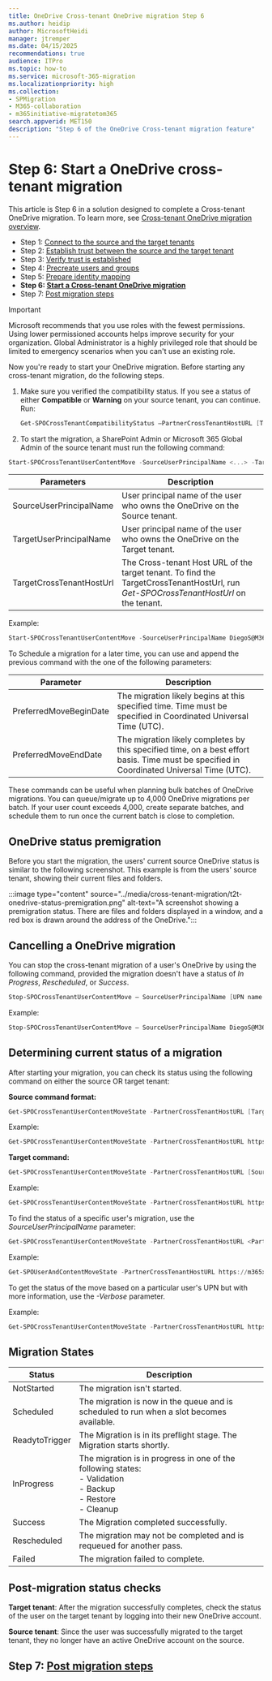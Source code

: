 ```yaml
---
title: OneDrive Cross-tenant OneDrive migration Step 6
ms.author: heidip
author: MicrosoftHeidi
manager: jtremper
ms.date: 04/15/2025
recommendations: true
audience: ITPro
ms.topic: how-to
ms.service: microsoft-365-migration
ms.localizationpriority: high
ms.collection: 
- SPMigration
- M365-collaboration
- m365initiative-migratetom365
search.appverid: MET150
description: "Step 6 of the OneDrive Cross-tenant migration feature"
---
```


# Step 6: Start a OneDrive cross-tenant migration

This article is Step 6 in a solution designed to complete a Cross-tenant OneDrive migration. To learn more, see [Cross-tenant OneDrive migration overview](cross-tenant-onedrive-migration.md).

- Step 1: [Connect to the source and the target tenants](cross-tenant-onedrive-migration-step1.md)
- Step 2: [Establish trust between the source and the target tenant](cross-tenant-onedrive-migration-step2.md)
- Step 3: [Verify trust is established](cross-tenant-onedrive-migration-step3.md)
- Step 4: [Precreate users and groups](cross-tenant-onedrive-migration-step4.md)
- Step 5: [Prepare identity mapping](cross-tenant-onedrive-migration-step5.md)
- **Step 6: [Start a Cross-tenant OneDrive migration](cross-tenant-onedrive-migration-step6.md)**
- Step 7: [Post migration steps](cross-tenant-onedrive-migration-step7.md)

> [!IMPORTANT]
> Microsoft recommends that you use roles with the fewest permissions. Using lower permissioned accounts helps improve security for your organization. Global Administrator is a highly privileged role that should be limited to emergency scenarios when you can't use an existing role.

Now you're ready to start your OneDrive migration. Before starting any cross-tenant migration, do the following steps.

1. Make sure you verified the compatibility status. If you see a status of either **Compatible** or **Warning** on your source tenant, you can continue. Run:

   ```powershell
   Get-SPOCrossTenantCompatibilityStatus –PartnerCrossTenantHostURL [Target tenant hostname]
   ```

2. To start the migration, a SharePoint Admin or Microsoft 365 Global Admin of the source tenant must run the following command:

```PowerShell
Start-SPOCrossTenantUserContentMove -SourceUserPrincipalName <...> -TargetUserPrincipalName <...> -TargetCrossTenantHostUrl <...>
```

|Parameters               |Description |
|-------------------------|------------|
|SourceUserPrincipalName  |User principal name of the user who owns the OneDrive on the Source tenant. |
|TargetUserPrincipalName  |User principal name of the user who owns the OneDrive on the Target tenant. |
|TargetCrossTenantHostUrl |The Cross-tenant Host URL of the target tenant. To find the TargetCrossTenantHostUrl, run *Get-SPOCrossTenantHostUrl* on the tenant. |

Example:

```Powershell
Start-SPOCrossTenantUserContentMove -SourceUserPrincipalName DiegoS@M365x016651.OnMicrosoft.com -TargetUserPrincipalName Test-Diego@M365x946316.OnMicrosoft.com -TargetCrossTenantHostUrl https://m365x946316-my.sharepoint.com/ 
```

To Schedule a migration for a later time, you can use and append the previous command with the one of the following parameters:

|Parameter              |Description |
|-----------------------|------------|
|PreferredMoveBeginDate |The migration likely begins at this specified time. Time must be specified in Coordinated Universal Time (UTC). |
|PreferredMoveEndDate   |The migration likely completes by this specified time, on a best effort basis. Time must be specified in Coordinated Universal Time (UTC). |

These commands can be useful when planning bulk batches of OneDrive migrations. You can queue/migrate up to 4,000 OneDrive migrations per batch. If your user count exceeds 4,000, create separate batches, and schedule them to run once the current batch is close to completion.

## OneDrive status premigration

Before you start the migration, the users' current source OneDrive status is similar to the following screenshot. This example is from the users' source tenant, showing their current files and folders.

:::image type="content" source="../media/cross-tenant-migration/t2t-onedrive-status-premigration.png" alt-text="A screenshot showing a premigration status. There are files and folders displayed in a window, and a red box is drawn around the address of the OneDrive.":::

## Cancelling a OneDrive migration

You can stop the cross-tenant migration of a user's OneDrive by using the following command, provided the migration doesn't have a status of *In Progress*, *Rescheduled*, or *Success*.

```powershell
Stop-SPOCrossTenantUserContentMove – SourceUserPrincipalName [UPN name of user who you wish to stop]
```

Example:

```powershell
Stop-SPOCrossTenantUserContentMove – SourceUserPrincipalName DiegoS@M365x016651.OnMicrosoft.com
```

## Determining current status of a migration

After starting your migration, you can check its status using the following command on either the source OR target tenant:

**Source command format:**

```powershell
Get-SPOCrossTenantUserContentMoveState -PartnerCrossTenantHostURL [Target URL]
```

Example:

```Powershell
Get-SPOCrossTenantUserContentMoveState -PartnerCrossTenantHostURL https://m365x946316-my.sharepoint.com/
```

**Target command:**

```powershell
Get-SPOCrossTenantUserContentMoveState -PartnerCrossTenantHostURL [Source URL]
```

Example:

```powershell
Get-SPOCrossTenantUserContentMoveState -PartnerCrossTenantHostURL https://m365x016551-my.sharepoint.com/
```

To find the status of a specific user's migration, use the *SourceUserPrincipalName* parameter:

```powershell
Get-SPOCrossTenantUserContentMoveState -PartnerCrossTenantHostURL <PartnerCrossTenantHostURL> -SourceUserPrincipalName <UPN>
```

Example:

```powershell
Get-SPOUserAndContentMoveState -PartnerCrossTenantHostURL https://m365x946316-my.sharepoint.com -SourceUserPrincipalName DiegoS@M365x016651.OnMicrosoft.com
```

To get the status of the move based on a particular user's UPN but with more information, use the *-Verbose* parameter.

Example:

```PowerShell
Get-SPOCrossTenantUserContentMoveState -PartnerCrossTenantHostURL https://ttesttenant-my.sharepoint.com -SourceUserPrincipalName User3@stesttenant.onmicrosoft.com -Verbose 
```

## Migration States

|Status         |Description |
|---------------|------------|
|NotStarted     |The migration isn't started.|
|Scheduled      |The migration is now in the queue and is scheduled to run when a slot becomes available.|
|ReadytoTrigger |The Migration is in its preflight stage. The Migration starts shortly. |
|InProgress     |The migration is in progress in one of the following states: </br>- Validation </br>- Backup </br>- Restore </br>- Cleanup |
|Success        |The Migration completed successfully. |
|Rescheduled    |The migration may not be completed and is requeued for another pass. |
|Failed         |The migration failed to complete. |

## Post-migration status checks

**Target tenant**: After the migration successfully completes, check the status of the user on the target tenant by logging into their new OneDrive account.

**Source tenant**: Since the user was successfully migrated to the target tenant, they no longer have an active OneDrive account on the source.

## Step 7: [Post migration steps](cross-tenant-onedrive-migration-step7.md)
